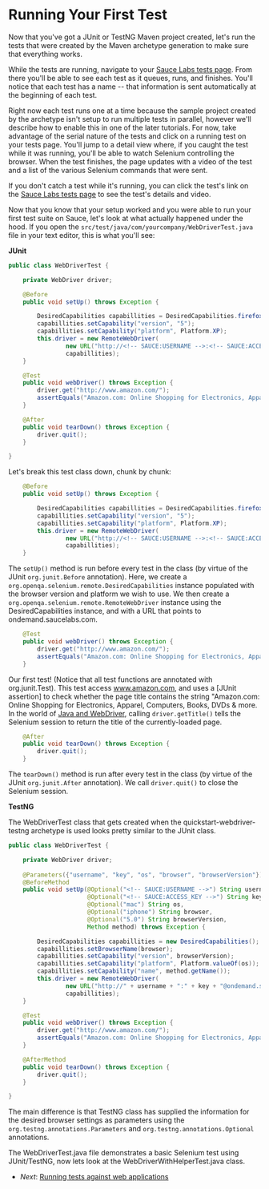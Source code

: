 Running Your First Test
=====

Now that you've got a JUnit or TestNG Maven project created, let's run the tests that were created by the Maven 
archetype generation to make sure that everything works.

<!-- SAUCE:INCLUDE:run_maven -->

While the tests are running, navigate to your [Sauce Labs tests page](https://saucelabs.com/tests). 
From there you'll be able to see each test as it queues, runs, and finishes.
You'll notice that each test has a name -- that information is sent
automatically at the beginning of each test.  

Right now each test runs one at a time because the sample project created by the archetype isn't setup to run multiple tests in parallel, however we'll describe how to enable this in one of the later tutorials. For now,
take advantage of the serial nature of the tests and click on a running test
on your tests page. You'll jump to a detail view where, if you caught the
test while it was running, you'll be able to watch Selenium controlling the
browser. When the test finishes, the page updates with a video of the test
and a list of the various Selenium commands that were sent.

If you don't catch a test while it's running, you can click the test's link on the 
[Sauce Labs tests page](https://saucelabs.com/tests) to see the test's details and video.

Now that you know that your setup worked and you were able to run your first
test suite on Sauce, let's look at what actually happened under the hood. If
you open the `src/test/java/com/yourcompany/WebDriverTest.java` file in your text editor, this is what
you'll see:

<!-- SAUCE:LOGIN -->

**JUnit**

```java
public class WebDriverTest {

    private WebDriver driver;

    @Before
    public void setUp() throws Exception {

        DesiredCapabilities capabillities = DesiredCapabilities.firefox();
        capabillities.setCapability("version", "5");
        capabillities.setCapability("platform", Platform.XP);
        this.driver = new RemoteWebDriver(
                new URL("http://<!-- SAUCE:USERNAME -->:<!-- SAUCE:ACCESS_KEY -->@ondemand.saucelabs.com:80/wd/hub"),
                capabillities);
    }

    @Test
    public void webDriver() throws Exception {
        driver.get("http://www.amazon.com/");
        assertEquals("Amazon.com: Online Shopping for Electronics, Apparel, Computers, Books, DVDs & more", driver.getTitle());
    }

    @After
    public void tearDown() throws Exception {
        driver.quit();
    }

}
```

Let's break this test class down, chunk by chunk:

```java
	@Before
	public void setUp() throws Exception {

    	DesiredCapabilities capabillities = DesiredCapabilities.firefox();
	    capabillities.setCapability("version", "5");
	    capabillities.setCapability("platform", Platform.XP);
	    this.driver = new RemoteWebDriver(
	            new URL("http://<!-- SAUCE:USERNAME -->:<!-- SAUCE:ACCESS_KEY -->@ondemand.saucelabs.com:80/wd/hub"),
	            capabillities);
	}
```

The `setUp()` method is run before every test in the class (by virtue of the JUnit `org.junit.Before` annotation). Here, we
create a `org.openqa.selenium.remote.DesiredCapabilities` instance populated with the browser version and platform we
wish to use.  We then create a `org.openqa.selenium.remote.RemoteWebDriver` instance using the DesiredCapabilities instance,
and with a URL that points to ondemand.saucelabs.com.

```java
	@Test
	public void webDriver() throws Exception {
	    driver.get("http://www.amazon.com/");
	    assertEquals("Amazon.com: Online Shopping for Electronics, Apparel, Computers, Books, DVDs & more", driver.getTitle());
	}
```

Our first test! (Notice that all test functions are annotated with org.junit.Test). This test access www.amazon.com, and
uses a [JUnit assertion]
to check whether the page title contains the string "Amazon.com: Online Shopping for Electronics, Apparel, Computers, Books, DVDs & more. In the
world of [Java and WebDriver](http://selenium.googlecode.com/svn/trunk/docs/api/java/org/openqa/selenium/WebDriver.html#getTitle()),
calling `driver.getTitle()` tells the Selenium session to return the title of the
currently-loaded page.

```java
	@After
	public void tearDown() throws Exception {
	    driver.quit();
	}
```

The `tearDown()` method is run after every test in the class (by virtue of the JUnit `org.junit.After` annotation).  We call `driver.quit()` to close the Selenium session.

**TestNG**

The WebDriverTest class that gets created when the quickstart-webdriver-testng archetype is used looks pretty similar to the JUnit class.

```java
public class WebDriverTest {

   	private WebDriver driver;
	 
    @Parameters({"username", "key", "os", "browser", "browserVersion"})
    @BeforeMethod
    public void setUp(@Optional("<!-- SAUCE:USERNAME -->") String username,
                      @Optional("<!-- SAUCE:ACCESS_KEY -->") String key,
                      @Optional("mac") String os,
                      @Optional("iphone") String browser,
                      @Optional("5.0") String browserVersion,
                      Method method) throws Exception {

        DesiredCapabilities capabillities = new DesiredCapabilities();
        capabillities.setBrowserName(browser);
        capabillities.setCapability("version", browserVersion);
        capabillities.setCapability("platform", Platform.valueOf(os));
        capabillities.setCapability("name", method.getName());
        this.driver = new RemoteWebDriver(
                new URL("http://" + username + ":" + key + "@ondemand.saucelabs.com:80/wd/hub"),
                capabillities);
    }

    @Test
    public void webDriver() throws Exception {
        driver.get("http://www.amazon.com/");
        assertEquals("Amazon.com: Online Shopping for Electronics, Apparel, Computers, Books, DVDs & more", driver.getTitle());
    }

    @AfterMethod
    public void tearDown() throws Exception {
        driver.quit();
    }

}
```

The main difference is that TestNG class has supplied the information for the desired browser settings as parameters using the `org.testng.annotations.Parameters` and `org.testng.annotations.Optional` annotations.

The WebDriverTest.java file demonstrates a basic Selenium test using JUnit/TestNG, now lets look at the WebDriverWithHelperTest.java class.

* _Next_: [Running tests against web applications](##04-Testing-Apps.md##)

